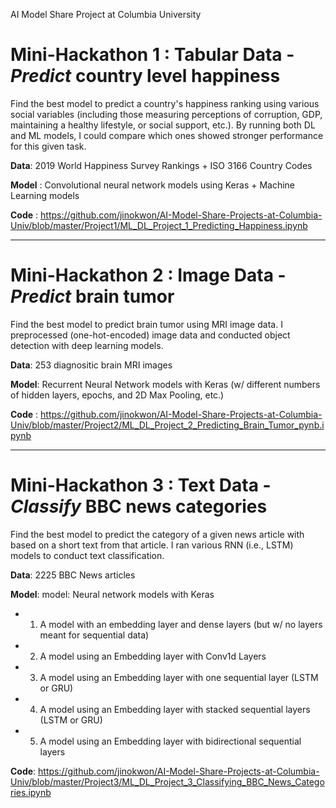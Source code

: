 AI Model Share Project at Columbia University

# Mini-Hackathon 1 : **Tabular Data** - *Predict* country level happiness 

Find the best model to predict a country's happiness ranking using various social variables (including those measuring perceptions of corruption, GDP, maintaining a healthy lifestyle, or social support, etc.).
By running both DL and ML models, I could compare which ones showed stronger performance for this given task.

**Data**: 2019 World Happiness Survey Rankings + ISO 3166 Country Codes

**Model** : Convolutional neural network models using Keras + Machine Learning models

**Code** : https://github.com/jinokwon/AI-Model-Share-Projects-at-Columbia-Univ/blob/master/Project1/ML_DL_Project_1_Predicting_Happiness.ipynb

----
# Mini-Hackathon 2 : **Image Data** - *Predict* brain tumor

Find the best model to predict brain tumor using MRI image data.
I preprocessed (one-hot-encoded) image data and conducted object detection with deep learning models.

**Data**: 253 diagnositic brain MRI images

**Model**: Recurrent Neural Network models with Keras (w/ different numbers of hidden layers, epochs, and 2D Max Pooling, etc.)

**Code** : https://github.com/jinokwon/AI-Model-Share-Projects-at-Columbia-Univ/blob/master/Project2/ML_DL_Project_2_Predicting_Brain_Tumor_pynb.ipynb

---
# Mini-Hackathon 3 : **Text Data** - *Classify* BBC news categories

Find the best model to predict the category of a given news article with based on a short text from that article.
I ran various RNN (i.e., LSTM) models to conduct text classification.

**Data**: 2225 BBC News articles

**Model**: model: Neural network models with Keras
* 1) A model with an embedding layer and dense layers (but w/ no layers meant for sequential data)
* 2) A model using an Embedding layer with Conv1d Layers
* 3) A model using an Embedding layer with one sequential layer (LSTM or GRU)
* 4) A model using an Embedding layer with stacked sequential layers (LSTM or GRU)
* 5) A model using an Embedding layer with bidirectional sequential layers

**Code**: https://github.com/jinokwon/AI-Model-Share-Projects-at-Columbia-Univ/blob/master/Project3/ML_DL_Project_3_Classifying_BBC_News_Categories.ipynb
